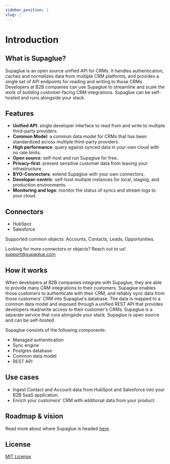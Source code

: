 ```yaml
---
sidebar_position: 1
slug: /
---
```


# Introduction

## What is Supaglue?

Supaglue is an open source unified API for CRMs. It handles authentication, caches and normalizes data from multiple CRM platforms, and provides a single set of API endpoints for reading and writing to those CRMs. Developers at B2B companies can use Supaglue to streamline and scale the work of building customer-facing CRM integrations. Supaglue can be self-hosted and runs alongside your stack.

## Features

- **Unified API**: single developer interface to read from and write to multiple third-party providers.
- **Common Model**: a common data model for CRMs that has been standardized across multiple third-party providers.
- **High performance**: query against synced data in your own cloud with no rate limits.
- **Open source**: self-host and run Supaglue for free.
- **Privacy-first**: prevent sensitive customer data from leaving your infrastructure.
- **BYO-Connectors**: extend Supaglue with your own connectors.
- **Developer-centric**: self-host multiple instances for local, staging, and production environments.
- **Monitoring and logs**: monitor the status of syncs and stream logs to your cloud.

## Connectors

- HubSpot
- Salesforce

Supported common objects: Accounts, Contacts, Leads, Opportunities.

Looking for more connectors or objects? Reach out to us! [support@supaglue.com](mailto:support@supaglue.com)

## How it works

When developers at B2B companies integrate with Supaglue, they are able to provide many CRM integrations to their customers. Supaglue enables those customers to authenticate with their CRM, and reliably sync data from those customers' CRM into Supaglue's database. The data is mapped to a common data model and exposed through a unified REST API that provides developers read/write access to their customer's CRMs. Supaglue is a separate service that runs alongside your stack. Supaglue is open source and can be self-hosted.

Supaglue consists of the following components:

- Managed authentication
- Sync engine
- Postgres database
- Common data model
- REST API

## Use cases

- Ingest Contact and Account data from HubSpot and Salesforce into your B2B SaaS application.
- Enrich your customers' CRM with additional data from your product.

## Roadmap & vision

Read more about where Supaglue is headed [here](/roadmap_vision).

## License

[MIT License](https://github.com/supaglue-labs/supaglue/blob/main/LICENSE).
